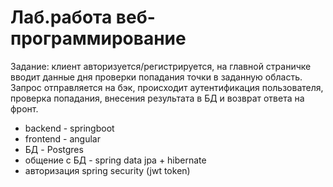 # Лаб.работа веб-программирование

Задание: клиент авторизуется/регистрируется, на главной страничке вводит данные дня проверки попадания точки в заданную область. 
Запрос отправляется на бэк, происходит аутентификация пользователя, проверка попадания, внесения результата в БД и возврат ответа на фронт. 

* backend - springboot 
* frontend - angular 
* БД - Postgres 
* общение с БД - spring data jpa + hibernate 
* авторизация spring security (jwt token)

